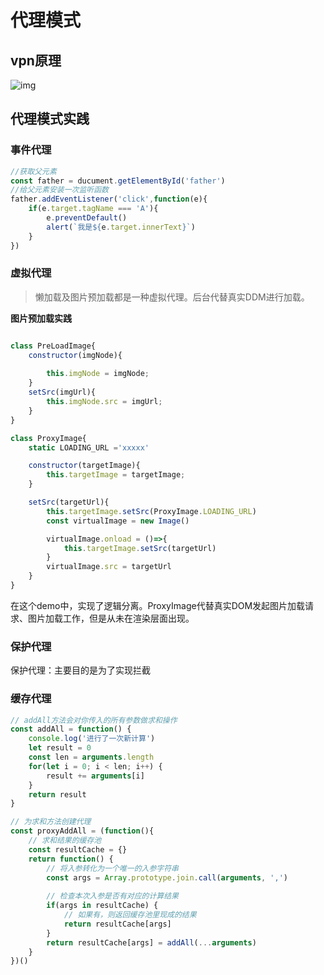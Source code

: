 # 代理模式

## vpn原理

![img](https://p1-jj.byteimg.com/tos-cn-i-t2oaga2asx/gold-user-assets/2019/4/5/169ecdacec73af47~tplv-t2oaga2asx-zoom-in-crop-mark:1304:0:0:0.awebp)

## 代理模式实践

### 事件代理

~~~js
//获取父元素
const father = ducument.getElementById('father')
//给父元素安装一次监听函数
father.addEventListener('click',function(e){
    if(e.target.tagName === 'A'){
        e.preventDefault()
        alert(`我是${e.target.innerText}`)
    }
})
~~~

### 虚拟代理

> 懒加载及图片预加载都是一种虚拟代理。后台代替真实DDM进行加载。

**图片预加载实践**

~~~js

class PreLoadImage{
    constructor(imgNode){
        
        this.imgNode = imgNode;
    }
    setSrc(imgUrl){
        this.imgNode.src = imgUrl;
    }
}

class ProxyImage{
    static LOADING_URL ='xxxxx'

    constructor(targetImage){
        this.targetImage = targetImage;
    }

    setSrc(targetUrl){
        this.targetImage.setSrc(ProxyImage.LOADING_URL)
        const virtualImage = new Image()

        virtualImage.onload = ()=>{
            this.targetImage.setSrc(targetUrl)
        }
        virtualImage.src = targetUrl
    }
}
~~~

在这个demo中，实现了逻辑分离。ProxyImage代替真实DOM发起图片加载请求、图片加载工作，但是从未在渲染层面出现。

### 保护代理

保护代理：主要目的是为了实现拦截

### 缓存代理

~~~js
// addAll方法会对你传入的所有参数做求和操作
const addAll = function() {
    console.log('进行了一次新计算')
    let result = 0
    const len = arguments.length
    for(let i = 0; i < len; i++) {
        result += arguments[i]
    }
    return result
}

// 为求和方法创建代理
const proxyAddAll = (function(){
    // 求和结果的缓存池
    const resultCache = {}
    return function() {
        // 将入参转化为一个唯一的入参字符串
        const args = Array.prototype.join.call(arguments, ',')
        
        // 检查本次入参是否有对应的计算结果
        if(args in resultCache) {
            // 如果有，则返回缓存池里现成的结果
            return resultCache[args]
        }
        return resultCache[args] = addAll(...arguments)
    }
})()
~~~